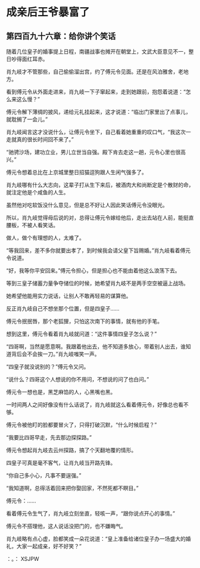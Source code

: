 # 成亲后王爷暴富了 
 ## 第四百九十六章：给你讲个笑话
  随着几位皇子的婚事提上日程，南疆战事也摊开在朝堂上，文武大臣意见不一，整日吵得面红耳赤。  
  
 肖九岐才不管那些，自己偷偷溜出宫，约了傅元令见面。还是在风泊雅舍，老地方。  
  
 看到傅元令从外面走进来，肖九岐一下子窜起来，走到她跟前，抱怨着说道：“怎么来这么慢？”  
  
 傅元令解下薄绸的披风，递给元礼挂起来，这才说道：“临出门家里出了点事儿，就耽搁了一会儿。”  
  
 肖九岐闻言这才没说什么，让傅元令坐下，自己看着她重重的叹口气，“我这次一走就真的很长时间回不来了。”  
  
 “驰骋沙场，建功立业，男儿立世当自强。殿下肯去走这一趟，元令心里也很高兴。”  
  
 傅元令想着总比在上京城里整日招猫逗狗跟人生闲气强多了。  
  
 肖九岐哪有什么大志向，这辈子打从生下来后，被酒肉大和尚断定是个散财的命，就注定他是个咸鱼的人生。  
  
 虽然他对吃软饭没什么意见，但是总不好让人因此笑话傅元令没眼光。  
  
 所以，肖九岐觉得母后说的对，总得让傅元令嫁给他后，走出去站在人前，能挺直腰板，不被人看笑话。  
  
 做人，做个有理想的人，太难了。  
  
 “等我回来，差不多你就要出孝了，到时候我会请父皇下旨赐婚。”肖九岐看着傅元令说道。  
  
 “好，我等你平安回来。”傅元令担心，但是担心也不能由着他这么浪荡下去。  
  
 等到三皇子储蓄力量争夺储位的时候，她希望肖九岐不是两手空空被逼上战场。  
  
 她希望他能用实力说话，让别人不敢再轻易的谋算他。  
  
 反正肖九岐自己不想坐那个位置，但是四皇子……  
  
 傅元令抿抿唇，那个老狐狸，只怕这次南下的事情，就有他的手笔。  
  
 想到这里，傅元令看着肖九岐就问道：“这件事情四皇子怎么说？”  
  
 “四哥啊，当然是愿意啊。我跟着他出去，他不知道多放心，带着别人出去，谁知道背后会不会挨一刀。”肖九岐嗤笑一声。  
  
 “四皇子就没说别的？”傅元令又问。  
  
 “说什么？四哥这个人想说的你不用问，不想说的问了也白问。”  
  
 傅元令一想也是，黑芝麻馅的人，心黑嘴也黑。  
  
 一时间两人之间好像没有什么话说了，肖九岐就这么看着傅元令，好像总也看不够。  
  
 傅元令被他盯的脸都要冒火了，只得打破沉默，“什么时候启程？”  
  
 “我要比四哥早走，先去那边探探路。”  
  
 傅元令想起肖九岐去云州探路，搞了个天翻地覆的情形。  
  
 四皇子可真是毫不客气，让肖九岐当开路先锋。  
  
 “你自己多小心，凡事不要逞强。”  
  
 “我知道啊，总得活着回来把你娶回家，不然死都不瞑目。”  
  
 傅元令：……  
  
 看着傅元令生气了，肖九岐立刻坐直，轻咳一声，“跟你说点开心的事情。”  
  
 傅元令不搭理他，这人说话没把门的，也不嫌晦气。  
  
 肖九岐略有点心虚，脸都笑成一朵花说道：“皇上准备给诸位皇子办一场盛大的婚礼，大家一起成亲，好不好笑？”  
  
 ：。： 
XSJPW